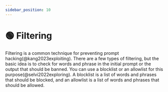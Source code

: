 ```yaml
---
sidebar_position: 10
---
```


# 🟢 Filtering

Filtering is a common technique for preventing prompt hacking(@kang2023exploiting). There are a few types of filtering, but the basic idea is to check for words and phrase in the initial prompt or the output that should be banned. You can use a blocklist or an allowlist for this purpose(@selvi2022exploring). A blocklist is a list of words and phrases that should be blocked, and an allowlist is a list of words and phrases that should be allowed. 
